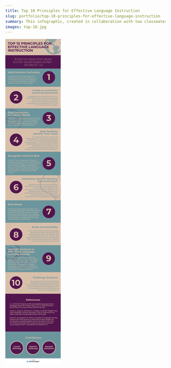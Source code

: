 ```yaml
---
title: Top 10 Principles for Effective Language Instruction
slug: portfolio/top-10-principles-for-effective-language-instruction
summary: This infographic, created in collaboration with two classmates in the master's programme, details 10 principles for effective instruction in a non-native language.
images: top-10.jpg
---
```

![Top 10 Principles Infographic](top-10.png "top-10-principles-infographic")